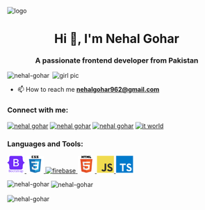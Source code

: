![logo](https://cdn.pixabay.com/photo/2016/08/03/09/04/universe-1566161_640.jpg)
<h1 align="center">Hi 👋, I'm Nehal Gohar</h1>
<h3 align="center">A passionate frontend developer from Pakistan</h3>
<img align="right" width="400" alt="girl pic" src="https://cdn.dribbble.com/users/1364029/screenshots/16093268/media/68e82a7fb4904614a9066d6b540c14b2.gif">

<p align="left"> <img src="https://komarev.com/ghpvc/?username=nehal-gohar&label=Profile%20views&color=0e75b6&style=flat" alt="nehal-gohar" /> </p>

- 📫 How to reach me **nehalgohar962@gmail.com**

<h3 align="left">Connect with me:</h3>
<p align="left">
<a href="https://linkedin.com/in/nehal gohar" target="blank"><img align="center" src="https://raw.githubusercontent.com/rahuldkjain/github-profile-readme-generator/master/src/images/icons/Social/linked-in-alt.svg" alt="nehal gohar" height="30" width="40" /></a>
<a href="https://fb.com/nehal gohar" target="blank"><img align="center" src="https://raw.githubusercontent.com/rahuldkjain/github-profile-readme-generator/master/src/images/icons/Social/facebook.svg" alt="nehal gohar" height="30" width="40" /></a>
<a href="https://instagram.com/nehal gohar" target="blank"><img align="center" src="https://raw.githubusercontent.com/rahuldkjain/github-profile-readme-generator/master/src/images/icons/Social/instagram.svg" alt="nehal gohar" height="30" width="40" /></a>
<a href="https://www.youtube.com/c/it world" target="blank"><img align="center" src="https://raw.githubusercontent.com/rahuldkjain/github-profile-readme-generator/master/src/images/icons/Social/youtube.svg" alt="it world" height="30" width="40" /></a>
</p>

<h3 align="left">Languages and Tools:</h3>
<p align="left"> <a href="https://getbootstrap.com" target="_blank" rel="noreferrer"> <img src="https://raw.githubusercontent.com/devicons/devicon/master/icons/bootstrap/bootstrap-plain-wordmark.svg" alt="bootstrap" width="40" height="40"/> </a> <a href="https://www.w3schools.com/css/" target="_blank" rel="noreferrer"> <img src="https://raw.githubusercontent.com/devicons/devicon/master/icons/css3/css3-original-wordmark.svg" alt="css3" width="40" height="40"/> </a> <a href="https://firebase.google.com/" target="_blank" rel="noreferrer"> <img src="https://www.vectorlogo.zone/logos/firebase/firebase-icon.svg" alt="firebase" width="40" height="40"/> </a> <a href="https://www.w3.org/html/" target="_blank" rel="noreferrer"> <img src="https://raw.githubusercontent.com/devicons/devicon/master/icons/html5/html5-original-wordmark.svg" alt="html5" width="40" height="40"/> </a> <a href="https://developer.mozilla.org/en-US/docs/Web/JavaScript" target="_blank" rel="noreferrer"> <img src="https://raw.githubusercontent.com/devicons/devicon/master/icons/javascript/javascript-original.svg" alt="javascript" width="40" height="40"/> </a> <a href="https://www.typescriptlang.org/" target="_blank" rel="noreferrer"> <img src="https://raw.githubusercontent.com/devicons/devicon/master/icons/typescript/typescript-original.svg" alt="typescript" width="40" height="40"/> </a> </p>

<p><img align="left" src="https://github-readme-stats.vercel.app/api/top-langs?username=nehal-gohar&show_icons=true&locale=en&layout=compact" alt="nehal-gohar" /></p>

<p>&nbsp;<img align="center" src="https://github-readme-stats.vercel.app/api?username=nehal-gohar&show_icons=true&locale=en" alt="nehal-gohar" /></p>

<p><img align="center" src="https://github-readme-streak-stats.herokuapp.com/?user=nehal-gohar&" alt="nehal-gohar" /></p>

